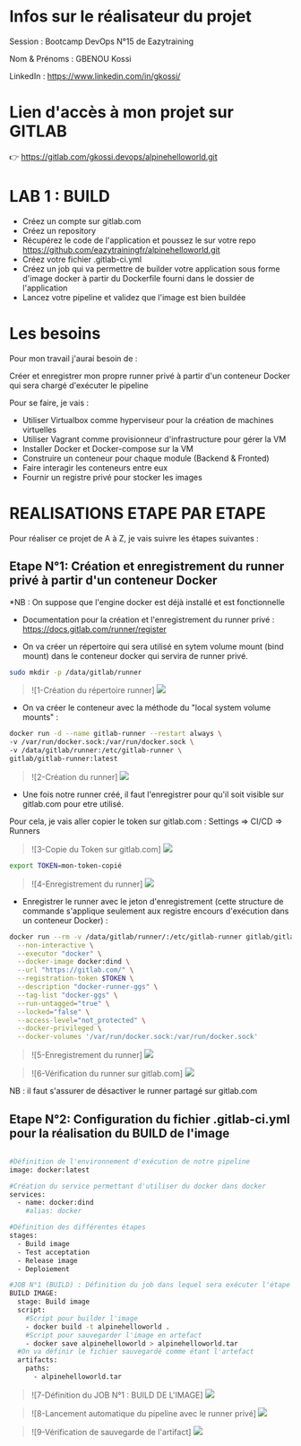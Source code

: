 # Infos sur le réalisateur du projet
Session       : Bootcamp DevOps N°15 de Eazytraining

Nom & Prénoms : GBENOU Kossi

LinkedIn      : https://www.linkedin.com/in/gkossi/

# Lien d'accès à mon projet sur GITLAB
👉 https://gitlab.com/gkossi.devops/alpinehelloworld.git

# LAB 1 : BUILD
- Créez un compte sur gitlab.com
- Créez un repository
- Récupérez le code de l'application et poussez le sur votre repo https://github.com/eazytrainingfr/alpinehelloworld.git
- Créez votre fichier .gitlab-ci.yml
- Créez un job qui va permettre de builder votre application sous forme d'image docker à partir du Dockerfile fourni dans le dossier de l'application
- Lancez votre pipeline et validez que l'image est bien buildée

# Les besoins
Pour mon travail j'aurai besoin de :

Créer et enregistrer mon propre runner privé à partir d'un conteneur Docker qui sera chargé d'exécuter le pipeline

Pour se faire, je vais :

- Utiliser Virtualbox comme hyperviseur pour la création de machines virtuelles
- Utiliser Vagrant comme provisionneur d'infrastructure pour gérer la VM
- Installer Docker et Docker-compose sur la VM
- Construire un conteneur pour chaque module (Backend & Fronted)
- Faire interagir les conteneurs entre eux
- Fournir un registre privé pour stocker les images

# REALISATIONS ETAPE PAR ETAPE
Pour réaliser ce projet de A à Z, je vais suivre les étapes suivantes :

## Etape N°1: Création et enregistrement du runner privé à partir d'un conteneur Docker

*NB : On suppose que l'engine docker est déjà installé et est fonctionnelle

- Documentation pour la création et l'enregistrement du runner privé : https://docs.gitlab.com/runner/register

- On va créer un répertoire qui sera utilisé en sytem volume mount (bind mount) dans le conteneur docker qui servira de runner privé.
```bash
sudo mkdir -p /data/gitlab/runner
```
> ![1-Création du répertoire runner] ![](images/repertoire_data-gitlab-runner.png)

- On va créer le conteneur avec la méthode du "local system volume mounts" :
```bash
docker run -d --name gitlab-runner --restart always \
-v /var/run/docker.sock:/var/run/docker.sock \
-v /data/gitlab/runner:/etc/gitlab-runner \
gitlab/gitlab-runner:latest
```
> ![2-Création du runner] ![](images/runner.png)

- Une fois notre runner créé, il faut l'enregistrer pour qu'il soit visible sur gitlab.com pour etre utilisé.

Pour cela, je vais aller copier le token sur gitlab.com : Settings => CI/CD => Runners

> ![3-Copie du Token sur gitlab.com] ![](images/copie-token.jpg)

```bash
export TOKEN=mon-token-copié
```
> ![4-Enregistrement du runner] ![](images/enregistrement-token.png)

- Enregistrer le runner avec le jeton d'enregistrement (cette structure de commande s'applique seulement aux registre encours d'exécution dans un conteneur Docker) :
```bash
docker run --rm -v /data/gitlab/runner/:/etc/gitlab-runner gitlab/gitlab-runner register \
  --non-interactive \
  --executor "docker" \
  --docker-image docker:dind \
  --url "https://gitlab.com/" \
  --registration-token $TOKEN \
  --description "docker-runner-ggs" \
  --tag-list "docker-ggs" \
  --run-untagged="true" \
  --locked="false" \
  --access-level="not_protected" \
  --docker-privileged \
  --docker-volumes '/var/run/docker.sock:/var/run/docker.sock'
```
> ![5-Enregistrement du runner] ![](images/enregistrement-runner.png)

> ![6-Vérification du runner sur gitlab.com] ![](images/runner-sur-gitlab.png)

NB : il faut s'assurer de désactiver le runner partagé sur gitlab.com


## Etape N°2: Configuration du fichier .gitlab-ci.yml pour la réalisation du BUILD de l'image

```bash

#Définition de l'environnement d'exécution de notre pipeline
image: docker:latest

#Création du service permettant d'utiliser du docker dans docker
services:
  - name: docker:dind
    #alias: docker

#Définition des différentes étapes
stages:
  - Build image
  - Test acceptation
  - Release image
  - Deploiement

#JOB N°1 (BUILD) : Définition du job dans lequel sera exécuter l'étape du build de l'image
BUILD IMAGE:
  stage: Build image
  script:
    #Script pour builder l'image
    - docker build -t alpinehelloworld .
    #Script pour sauvegarder l'image en artefact
    - docker save alpinehelloworld > alpinehelloworld.tar
  #On va définir le fichier sauvegardé comme étant l'artefact
  artifacts:
    paths:
      - alpinehelloworld.tar
```
> ![7-Définition du JOB N°1 : BUILD DE L'IMAGE] ![](images/gitlab-ci_build.png)

> ![8-Lancement automatique du pipeline avec le runner privé] ![](images/lancement-pipeline.png)

> ![9-Vérification de sauvegarde de l'artifact] ![](images/verification-artifact.png)